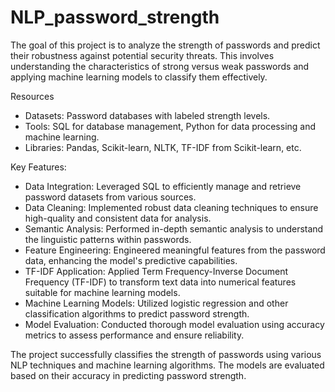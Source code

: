 # NLP_password_strength

The goal of this project is to analyze the strength of passwords and predict their robustness against potential security threats. This involves understanding the characteristics of strong versus weak passwords and applying machine learning models to classify them effectively.

Resources
- Datasets: Password databases with labeled strength levels.
- Tools: SQL for database management, Python for data processing and machine learning.
- Libraries: Pandas, Scikit-learn, NLTK, TF-IDF from Scikit-learn, etc.

Key Features:

- Data Integration: Leveraged SQL to efficiently manage and retrieve password datasets from various sources.
- Data Cleaning: Implemented robust data cleaning techniques to ensure high-quality and consistent data for analysis.
- Semantic Analysis: Performed in-depth semantic analysis to understand the linguistic patterns within passwords.
- Feature Engineering: Engineered meaningful features from the password data, enhancing the model's predictive capabilities.
- TF-IDF Application: Applied Term Frequency-Inverse Document Frequency (TF-IDF) to transform text data into numerical features suitable for machine learning models.
- Machine Learning Models: Utilized logistic regression and other classification algorithms to predict password strength.
- Model Evaluation: Conducted thorough model evaluation using accuracy metrics to assess performance and ensure reliability.

The project successfully classifies the strength of passwords using various NLP techniques and machine learning algorithms. The models are evaluated based on their accuracy in predicting password strength.
